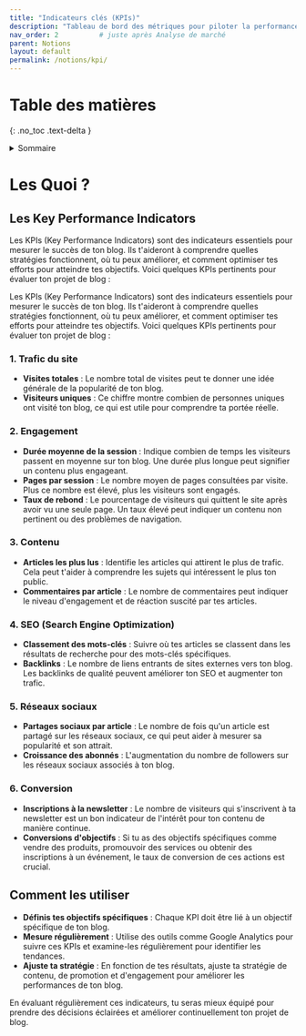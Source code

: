 ```yaml
---
title: "Indicateurs clés (KPIs)"
description: "Tableau de bord des métriques pour piloter la performance de ton blog ou projet numérique."
nav_order: 2          # juste après Analyse de marché
parent: Notions
layout: default
permalink: /notions/kpi/
---
```


# Table des matières
{: .no_toc .text-delta }

<details markdown="block">
  <summary>Sommaire</summary>
  {: .text-delta }

1. Sommaire
{:toc}
</details>


# Les Quoi ?

## Les Key Performance Indicators

Les KPIs (Key Performance Indicators) sont des indicateurs essentiels pour mesurer le succès de ton blog. Ils t'aideront à comprendre quelles stratégies fonctionnent, où tu peux améliorer, et comment optimiser tes efforts pour atteindre tes objectifs. Voici quelques KPIs pertinents pour évaluer ton projet de blog :


Les KPIs (Key Performance Indicators) sont des indicateurs essentiels pour mesurer le succès de ton blog. Ils t'aideront à comprendre quelles stratégies fonctionnent, où tu peux améliorer, et comment optimiser tes efforts pour atteindre tes objectifs. Voici quelques KPIs pertinents pour évaluer ton projet de blog :

### 1. Trafic du site

- **Visites totales** : Le nombre total de visites peut te donner une idée générale de la popularité de ton blog.
- **Visiteurs uniques** : Ce chiffre montre combien de personnes uniques ont visité ton blog, ce qui est utile pour comprendre ta portée réelle.

### 2. Engagement

- **Durée moyenne de la session** : Indique combien de temps les visiteurs passent en moyenne sur ton blog. Une durée plus longue peut signifier un contenu plus engageant.
- **Pages par session** : Le nombre moyen de pages consultées par visite. Plus ce nombre est élevé, plus les visiteurs sont engagés.
- **Taux de rebond** : Le pourcentage de visiteurs qui quittent le site après avoir vu une seule page. Un taux élevé peut indiquer un contenu non pertinent ou des problèmes de navigation.

### 3. Contenu

- **Articles les plus lus** : Identifie les articles qui attirent le plus de trafic. Cela peut t'aider à comprendre les sujets qui intéressent le plus ton public.
- **Commentaires par article** : Le nombre de commentaires peut indiquer le niveau d'engagement et de réaction suscité par tes articles.

### 4. SEO (Search Engine Optimization)

- **Classement des mots-clés** : Suivre où tes articles se classent dans les résultats de recherche pour des mots-clés spécifiques.
- **Backlinks** : Le nombre de liens entrants de sites externes vers ton blog. Les backlinks de qualité peuvent améliorer ton SEO et augmenter ton trafic.

### 5. Réseaux sociaux

- **Partages sociaux par article** : Le nombre de fois qu'un article est partagé sur les réseaux sociaux, ce qui peut aider à mesurer sa popularité et son attrait.
- **Croissance des abonnés** : L'augmentation du nombre de followers sur les réseaux sociaux associés à ton blog.

### 6. Conversion

- **Inscriptions à la newsletter** : Le nombre de visiteurs qui s'inscrivent à ta newsletter est un bon indicateur de l'intérêt pour ton contenu de manière continue.
- **Conversions d'objectifs** : Si tu as des objectifs spécifiques comme vendre des produits, promouvoir des services ou obtenir des inscriptions à un événement, le taux de conversion de ces actions est crucial.

## Comment les utiliser

- **Définis tes objectifs spécifiques** : Chaque KPI doit être lié à un objectif spécifique de ton blog.
- **Mesure régulièrement** : Utilise des outils comme Google Analytics pour suivre ces KPIs et examine-les régulièrement pour identifier les tendances.
- **Ajuste ta stratégie** : En fonction de tes résultats, ajuste ta stratégie de contenu, de promotion et d'engagement pour améliorer les performances de ton blog.

En évaluant régulièrement ces indicateurs, tu seras mieux équipé pour prendre des décisions éclairées et améliorer continuellement ton projet de blog.
